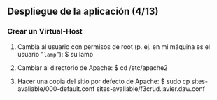 ## Despliegue de la aplicación (4/13) ##

### Crear un Virtual-Host ###

1. Cambia al usuario con permisos de root (p. ej. en mi máquina es el usuario "`lamp`"):
        $ su lamp
2. Cambiar al directorio de Apache:
        $ cd /etc/apache2

3. Hacer una copia del sitio por defecto de Apache:
        $ sudo cp sites-avaliable/000-default.conf sites-avaliable/f3crud.javier.daw.conf